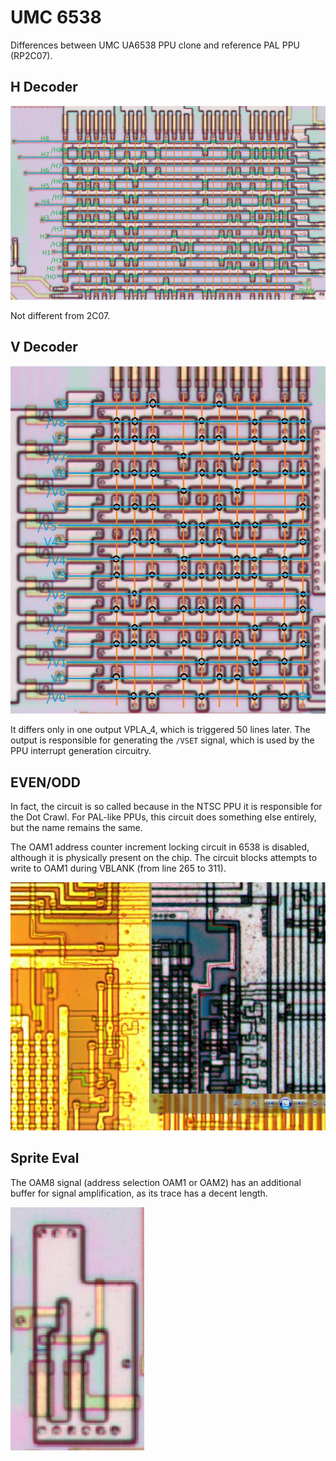 # UMC 6538

Differences between UMC UA6538 PPU clone and reference PAL PPU (RP2C07).

## H Decoder

![hpla](/BreakingNESWiki/imgstore/6538/hpla.jpg)

Not different from 2C07.

## V Decoder

![vpla](/BreakingNESWiki/imgstore/6538/vpla.jpg)

It differs only in one output VPLA_4, which is triggered 50 lines later. The output is responsible for generating the `/VSET` signal, which is used by the PPU interrupt generation circuitry.

## EVEN/ODD

In fact, the circuit is so called because in the NTSC PPU it is responsible for the Dot Crawl. For PAL-like PPUs, this circuit does something else entirely, but the name remains the same.

The OAM1 address counter increment locking circuit in 6538 is disabled, although it is physically present on the chip. The circuit blocks attempts to write to OAM1 during VBLANK (from line 265 to 311).

![odd-even-zomg-6538](/BreakingNESWiki/imgstore/6538/odd-even-zomg-6538.jpg)

## Sprite Eval

The OAM8 signal (address selection OAM1 or OAM2) has an additional buffer for signal amplification, as its trace has a decent length.

![oam8-buff](/BreakingNESWiki/imgstore/6538/oam8-buff.jpg)

